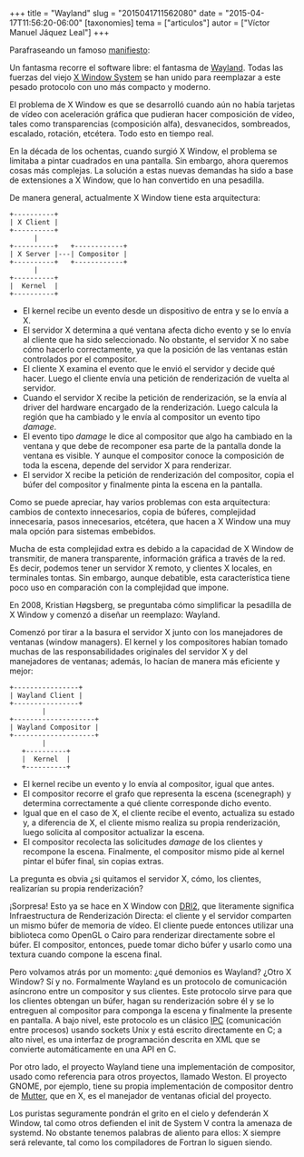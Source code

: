 +++
title = "Wayland"
slug = "2015041711562080"
date = "2015-04-17T11:56:20-06:00"
[taxonomies]
tema = ["articulos"]
autor = ["Víctor Manuel Jáquez Leal"]
+++

Parafraseando un famoso
[manifiesto](https://pendientedemigracion.ucm.es/info/bas/es/marx-eng/47mpc/i0.htm):

Un fantasma recorre el software libre: el fantasma de
[Wayland](http://wayland.freedesktop.org). Todas las fuerzas del viejo
[X Window System](https://en.wikipedia.org/wiki/X_Window_System) se han
unido para reemplazar a este pesado protocolo con uno más compacto y
moderno.

El problema de X Window es que se desarrolló cuando aún no había
tarjetas de vídeo con aceleración gráfica que pudieran hacer composición
de vídeo, tales como transparencias (composición alfa), desvanecidos,
sombreados, escalado, rotación, etcétera. Todo esto en tiempo real.

En la década de los ochentas, cuando surgió X Window, el problema se
limitaba a pintar cuadrados en una pantalla. Sin embargo, ahora queremos
cosas más complejas. La solución a estas nuevas demandas ha sido a base
de extensiones a X Window, que lo han convertido en una pesadilla.

<!-- more -->
De manera general, actualmente X Window tiene esta arquitectura:

    +----------+
    | X Client |
    +----------+
          |
    +----------+   +------------+
    | X Server |---| Compositor |
    +----------+   +------------+
          |
    +----------+
    |  Kernel  |
    +----------+

- El kernel recibe un evento desde un dispositivo de entra y se lo
    envía a X.
- El servidor X determina a qué ventana afecta dicho evento y se lo
    envía al cliente que ha sido seleccionado. No obstante, el servidor
    X no sabe cómo hacerlo correctamente, ya que la posición de las
    ventanas están controlados por el compositor.
- El cliente X examina el evento que le envió el servidor y decide qué
    hacer. Luego el cliente envía una petición de renderización de
    vuelta al servidor.
- Cuando el servidor X recibe la petición de renderización, se la
    envía al driver del hardware encargado de la renderización. Luego
    calcula la región que ha cambiado y le envía al compositor un evento
    tipo *damage*.
- El evento tipo *damage* le dice al compositor que algo ha cambiado
    en la ventana y que debe de recomponer esa parte de la pantalla
    donde la ventana es visible. Y aunque el compositor conoce la
    composición de toda la escena, depende del servidor X para
    renderizar.
- El servidor X recibe la petición de renderización del compositor,
    copia el búfer del compositor y finalmente pinta la escena en la
    pantalla.

Como se puede apreciar, hay varios problemas con esta arquitectura:
cambios de contexto innecesarios, copia de búferes, complejidad
innecesaria, pasos innecesarios, etcétera, que hacen a X Window una muy
mala opción para sistemas embebidos.

Mucha de esta complejidad extra es debido a la capacidad de X Window de
transmitir, de manera transparente, información gráfica a través de la
red. Es decir, podemos tener un servidor X remoto, y clientes X locales,
en terminales tontas. Sin embargo, aunque debatible, esta característica
tiene poco uso en comparación con la complejidad que impone.

En 2008, Kristian Høgsberg, se preguntaba cómo simplificar la pesadilla
de X Window y comenzó a diseñar un reemplazo: Wayland.

Comenzó por tirar a la basura el servidor X junto con los manejadores de
ventanas (window managers). El kernel y los compositores habían tomado
muchas de las responsabilidades originales del servidor X y del
manejadores de ventanas; además, lo hacían de manera más eficiente y
mejor:

    +----------------+
    | Wayland Client |
    +----------------+
            |
    +--------------------+
    | Wayland Compositor |
    +--------------------+
            |
       +----------+
       |  Kernel  |
       +----------+

- El kernel recibe un evento y lo envía al compositor, igual que
    antes.
- El compositor recorre el grafo que representa la escena (scenegraph)
    y determina correctamente a qué cliente corresponde dicho evento.
- Igual que en el caso de X, el cliente recibe el evento, actualiza su
    estado y, a diferencia de X, el cliente mismo realiza su propia
    renderización, luego solicita al compositor actualizar la escena.
- El compositor recolecta las solicitudes *damage* de los clientes y
    recompone la escena. Finalmente, el compositor mismo pide al kernel
    pintar el búfer final, sin copias extras.

La pregunta es obvia ¿si quitamos el servidor X, cómo, los clientes,
realizarían su propia renderización?

¡Sorpresa! Esto ya se hace en X Window con
[DRI2](http://dri.freedesktop.org/wiki/), que literamente significa
Infraestructura de Renderización Directa: el cliente y el servidor
comparten un mismo búfer de memoria de vídeo. El cliente puede entonces
utilizar una biblioteca como OpenGL o Cairo para renderizar directamente
sobre el búfer. El compositor, entonces, puede tomar dicho búfer y
usarlo como una textura cuando compone la escena final.

Pero volvamos atrás por un momento: ¿qué demonios es Wayland? ¿Otro X
Window? Sí y no. Formalmente Wayland es un protocolo de comunicación
asíncrono entre un compositor y sus clientes. Este protocolo sirve para
que los clientes obtengan un búfer, hagan su renderización sobre él y se
lo entreguen al compositor para componga la escena y finalmente la
presente en pantalla. A bajo nivel, este protocolo es un clásico
[IPC](https://en.wikipedia.org/wiki/Inter-process_communication)
(comunicación entre procesos) usando sockets Unix y está escrito
directamente en C; a alto nivel, es una interfaz de programación
descrita en XML que se convierte automáticamente en una API en C.

Por otro lado, el proyecto Wayland tiene una implementación de
compositor, usado como referencia para otros proyectos, llamado Weston.
El proyecto GNOME, por ejemplo, tiene su propia implementación de
compositor dentro de
[Mutter](https://en.wikipedia.org/wiki/Mutter_(software)), que en X, es
el manejador de ventanas oficial del proyecto.

Los puristas seguramente pondrán el grito en el cielo y defenderán X
Window, tal como otros defienden el init de System V contra la amenaza
de systemd. No obstante tenemos palabras de aliento para ellos: X
siempre será relevante, tal como los compiladores de Fortran lo siguen
siendo.
